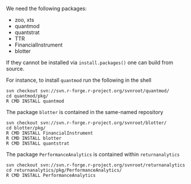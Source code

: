 We need the following packages:

  + zoo, xts
  + quantmod
  + quantstrat
  + TTR
  + FinancialInstrument
  + blotter

If they cannot be installed via `install.packages()` one can build from source.


For instance, to install `quantmod` run the following in the shell
```
svn checkout svn://svn.r-forge.r-project.org/svnroot/quantmod/
cd quantmod/pkg/
R CMD INSTALL quantmod
```

The package `blotter` is contained in the same-named repository
```
svn checkout svn://svn.r-forge.r-project.org/svnroot/blotter/
cd blotter/pkg/
R CMD INSTALL FinancialInstrument 
R CMD INSTALL blotter 
R CMD INSTALL quantstrat
```

The package `PerformanceAnalytics` is contained within `returnanalytics`
```
svn checkout svn://svn.r-forge.r-project.org/svnroot/returnanalytics
cd returnanalytics/pkg/PerformanceAnalytics/
R CMD INSTALL PerformanceAnalytics
